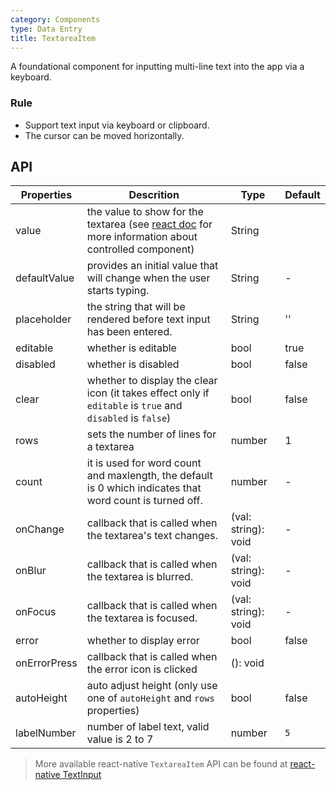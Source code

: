 ```yaml
---
category: Components
type: Data Entry
title: TextareaItem
---
```


A foundational component for inputting multi-line text into the app via a keyboard.

### Rule
- Support text input via keyboard or clipboard.
- The cursor can be moved horizontally.

## API

Properties | Descrition | Type | Default
-----------|------------|------|--------
| value | the value to show for the textarea (see [react doc](https://facebook.github.io/react/docs/forms.html) for more information about controlled component)  | String | |
| defaultValue | provides an initial value that will change when the user starts typing.  | String |  -  |
| placeholder      | the string that will be rendered before text input has been entered. | String | ''  |
| editable    | whether is editable         | bool |  true  |
| disabled    | whether is disabled         | bool |  false  |
| clear       | whether to display the clear icon (it takes effect only if `editable` is `true` and `disabled` is `false`) | bool | false  |
| rows        | sets the number of lines for a textarea     | number |   1 |
| count |  it is used for word count and maxlength, the default is 0 which indicates that word count is turned off. | number | -  |
| onChange    | callback that is called when the textarea's text changes. | (val: string): void |  -  |
| onBlur     | callback that is called when the textarea is blurred. | (val: string): void |   -  |
| onFocus    | callback that is called when the textarea is focused. | (val: string): void |  -  |
| error       | whether to display error         | bool |  false  |
| onErrorPress   | callback that is called when the error icon is clicked   | (): void |    |
| autoHeight | auto adjust height (only use one of `autoHeight` and `rows` properties) | bool  | false  |
| labelNumber  | number of label text, valid value is 2 to 7 | number | `5` |

> More available react-native `TextareaItem` API can be found at [react-native TextInput](http://facebook.github.io/react-native/docs/textinput.html)
